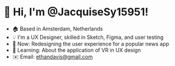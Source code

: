 # 👋 Hi, I'm @JacquiseSy15951!

- 🏠 Based in Amsterdam, Netherlands
- 💡 I'm a UX Designer, skilled in Sketch, Figma, and user testing
- 🎨 Now: Redesigning the user experience for a popular news app
- 📖 Learning: About the application of VR in UX design
- ✉️ Email: ethandavis@gmail.com

